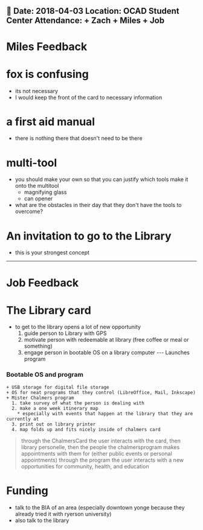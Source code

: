 :date: Date: 2018-04-03
Location: OCAD Student Center
Attendance: 
	+ Zach
	+ Miles
	+ Job
---
# Miles Feedback
# fox is confusing
  + its not necessary
  + I would keep the front of the card to necessary information
# a first aid manual
  + there is nothing there that doesn't need to be there
# multi-tool
  + you should make your own so that you can justify which tools make it onto the multitool
    - magnifying glass
    - can opener
  + what are the obstacles in their day that they don't have the tools to overcome?
# An invitation to go to the Library
  + this is your strongest concept
---
# Job Feedback
# The Library card  
  + to get to the library opens a lot of new opportunity
    1. guide person to Library with GPS
    2. motivate person with redeemable at library (free coffee or meal or something)
    3. engage person in bootable OS on a library computer --- Launches program
### Bootable OS and program
    + USB storage for digital file storage
    + OS for neat programs that they control (LibreOffice, Mail, Inkscape)
    + Mister Chalmers program
      1. take survey of what the person is dealing with
      2. make a one week itinerary map
        * especially with events that happen at the library that they are currently at
      3. print out on library printer
      4. map folds up and fits nicely inside of chalmers card
  > through the ChalmersCard the user interacts with the card, then library personelle, then the people the chalmersprogram makes appointments with them for (either public events or personal appointments)
  > through the program the user interacts with a new opportunities for community, health, and education

# Funding
  + talk to the BIA of an area (especially downtown yonge because they already tried it with ryerson university)
  + also talk to the library
